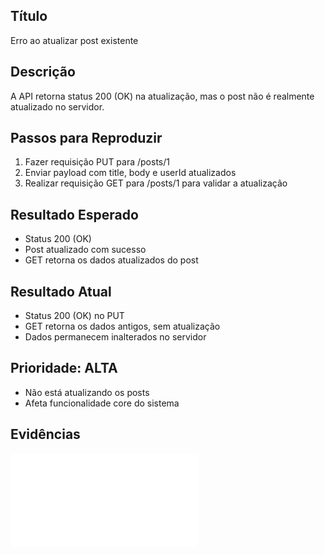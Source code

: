 ## Título
Erro ao atualizar post existente

## Descrição
A API retorna status 200 (OK) na atualização, mas o post não é realmente atualizado no servidor.

## Passos para Reproduzir
1. Fazer requisição PUT para /posts/1
2. Enviar payload com title, body e userId atualizados
3. Realizar requisição GET para /posts/1 para validar a atualização

## Resultado Esperado
- Status 200 (OK)
- Post atualizado com sucesso
- GET retorna os dados atualizados do post

## Resultado Atual 
- Status 200 (OK) no PUT
- GET retorna os dados antigos, sem atualização
- Dados permanecem inalterados no servidor

## Prioridade: ALTA
- Não está atualizando os posts
- Afeta funcionalidade core do sistema

## Evidências
![API Posts Tests -- should update an existing post - BUG (failed).png](cypress\screenshots\post.cy.js)
